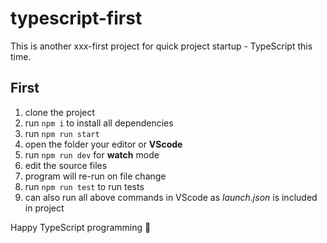 # typescript-first

This is another xxx-first project for quick project startup - TypeScript this time.

## First

1. clone the project
2. run `npm i` to install all dependencies
3. run `npm run start`
4. open the folder your editor or **VScode**
5. run `npm run dev` for **watch** mode
6. edit the source files
7. program will re-run on file change
8. run `npm run test` to run tests
9. can also run all above commands in VScode as _launch.json_ is included in project

Happy TypeScript programming 🙂
